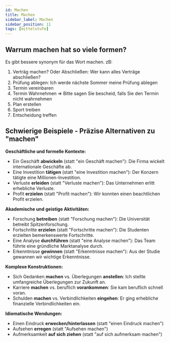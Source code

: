 ```yaml
---
id: Machen
title: Machen
sidebar_label: Machen
sidebar_position: 11
tags: [mittelstufe]
---
```


## Warrum machen hat so viele formen?

Es gibt bessere synonym für das Wort machen. zB:

1. Verträg machen? Oder Abschließen: Wer kann alles Verträge abschließen?
2. Prüfung ablegen: Ich werde nächste Sommer meine Prüfung ablegen
3. Termin vereinbaren
4. Termin Wahrnehmen => Bitte sagen Sie bescheid, falls Sie den Termin nicht wahrnehmen
5. Plan erstellen
6. Sport treiben
7. Entscheidung treffen

## Schwierige Beispiele - Präzise Alternativen zu "machen"

**Geschäftliche und formelle Kontexte:**

- Ein Geschäft **abwickeln** (statt "ein Geschäft machen"): Die Firma wickelt internationale Geschäfte ab.
- Eine Investition **tätigen** (statt "eine Investition machen"): Der Konzern tätigte eine Millionen-Investition.
- Verluste **erleiden** (statt "Verluste machen"): Das Unternehmen erlitt erhebliche Verluste.
- Profit **erzielen** (statt "Profit machen"): Wir konnten einen beachtlichen Profit erzielen.

**Akademische und geistige Aktivitäten:**

- Forschung **betreiben** (statt "Forschung machen"): Die Universität betreibt Spitzenforschung.
- Fortschritte **erzielen** (statt "Fortschritte machen"): Die Studenten erzielten bemerkenswerte Fortschritte.
- Eine Analyse **durchführen** (statt "eine Analyse machen"): Das Team führte eine gründliche Marktanalyse durch.
- Erkenntnisse **gewinnen** (statt "Erkenntnisse machen"): Aus der Studie gewannen wir wichtige Erkenntnisse.

**Komplexe Konstruktionen:**

- Sich Gedanken **machen** vs. Überlegungen **anstellen**: Ich stellte umfangreiche Überlegungen zur Zukunft an.
- Karriere **machen** vs. beruflich **vorankommen**: Sie kam beruflich schnell voran.
- Schulden **machen** vs. Verbindlichkeiten **eingehen**: Er ging erhebliche finanzielle Verbindlichkeiten ein.

**Idiomatische Wendungen:**

- Einen Eindruck **erwecken/hinterlassen** (statt "einen Eindruck machen")
- Aufsehen **erregen** (statt "Aufsehen machen")
- Aufmerksamkeit **auf sich ziehen** (statt "auf sich aufmerksam machen")
